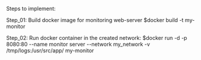Steps to implement:

Step_01: Build docker image for monitoring web-server
$docker build -t my-monitor

Step_02: Run docker container in the created network:
$docker run -d -p 8080:80 --name monitor server --network my_network -v /tmp/logs:/usr/src/app/ my-monitor
